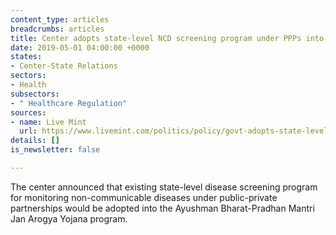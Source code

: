```yaml
---
content_type: articles
breadcrumbs: articles
title: Center adopts state-level NCD screening program under PPPs into Ayushman Bharat
date: 2019-05-01 04:00:00 +0000
states:
- Center-State Relations
sectors:
- Health
subsectors:
- " Healthcare Regulation"
sources:
- name: Live Mint
  url: https://www.livemint.com/politics/policy/govt-adopts-state-level-ppp-program-for-screening-ncds-under-ayushman-bharat-1556014255751.html
details: []
is_newsletter: false

---
```

The center announced that existing state-level disease screening program for monitoring non-communicable diseases under public-private partnerships would be adopted into the Ayushman Bharat-Pradhan Mantri Jan Arogya Yojana program.
